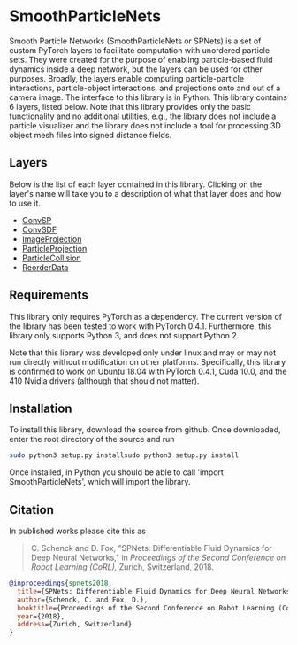 # SmoothParticleNets

Smooth Particle Networks (SmoothParticleNets or SPNets) is a set of custom PyTorch layers to facilitate computation with unordered particle sets.
They were created for the purpose of enabling particle-based fluid dynamics inside a deep network, but the layers can be used for other purposes.
Broadly, the layers enable computing particle-particle interactions, particle-object interactions, and projections onto and out of a camera image.
The interface to this library is in Python.
This library contains 6 layers, listed below.
Note that this library provides only the basic functionality and no additional utilities, e.g., the library does not include a particle visualizer and the library does not include a tool for processing 3D object mesh files into signed distance fields.

## Layers

Below is the list of each layer contained in this library.
Clicking on the layer's name will take you to a description of what that layer does and how to use it.

* [ConvSP](https://cschenck.github.io/SmoothParticleNets/docs/convsp)
* [ConvSDF](https://cschenck.github.io/SmoothParticleNets/docs/convsdf)
* [ImageProjection](https://cschenck.github.io/SmoothParticleNets/docs/imageprojection)
* [ParticleProjection](https://cschenck.github.io/SmoothParticleNets/docs/particleprojection)
* [ParticleCollision](https://cschenck.github.io/SmoothParticleNets/docs/particlecollision)
* [ReorderData](https://cschenck.github.io/SmoothParticleNets/docs/reorderdata)

## Requirements

This library only requires PyTorch as a dependency. 
The current version of the library has been tested to work with PyTorch 0.4.1.
Furthermore, this library only supports Python 3, and does not support Python 2.

Note that this library was developed only under linux and may or may not run directly without modification on other platforms.
Specifically, this library is confirmed to work on Ubuntu 18.04 with PyTorch 0.4.1, Cuda 10.0, and the 410 Nvidia drivers (although that should not matter).

## Installation

To install this library, download the source from github.
Once downloaded, enter the root directory of the source and run
```bash
sudo python3 setup.py installsudo python3 setup.py install
```

Once installed, in Python you should be able to call 'import SmoothParticleNets', which will import the library.

## Citation

In published works please cite this as
> C. Schenck and D. Fox, "SPNets: Differentiable Fluid Dynamics for Deep Neural Networks," in *Proceedings of the Second Conference on Robot Learning (CoRL),* Zurich, Switzerland, 2018.

```bibtex
@inproceedings{spnets2018,
  title={SPNets: Differentiable Fluid Dynamics for Deep Neural Networks},
  author={Schenck, C. and Fox, D.},
  booktitle={Proceedings of the Second Conference on Robot Learning (CoRL)},
  year={2018},
  address={Zurich, Switzerland}
}
```
